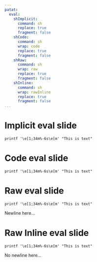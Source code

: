 ```yaml
---
patat:
  eval:
    shImplicit:
      command: sh
      replace: true
      fragment: false
    shCode:
      command: sh
      wrap: code
      replace: true
      fragment: false
    shRaw:
      command: sh
      wrap: raw
      replace: true
      fragment: false
    shInline:
      command: sh
      wrap: rawInline
      replace: true
      fragment: false
...
```


# Implicit eval slide

~~~{.shImplicit}
printf '\e[1;34m%-6s\e[m' "This is text"
~~~

# Code eval slide

~~~{.shCode}
printf '\e[1;34m%-6s\e[m' "This is text"
~~~

# Raw eval slide

~~~{.shRaw}
printf '\e[1;34m%-6s\e[m' "This is text"
~~~

Newline here...

# Raw Inline eval slide

~~~{.shInline}
printf '\e[1;34m%-6s\e[m' "This is text"
~~~

No newline here...
